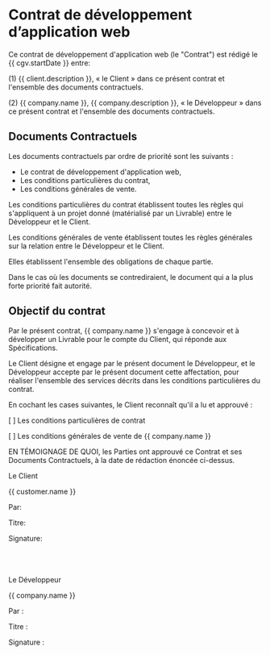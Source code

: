 # Contrat de développement d’application web

Ce contrat de développement d'application web (le "Contrat") est rédigé le {{ cgv.startDate }} entre:

(1) {{ client.description }},
« le Client » dans ce présent contrat et l'ensemble des documents contractuels.

(2) {{ company.name }}, {{ company.description }},
« le Développeur » dans ce présent contrat et l'ensemble des documents contractuels.

## Documents Contractuels

Les documents contractuels par ordre de priorité sont les suivants :

* Le contrat de développement d'application web,
* Les conditions particulières du contrat,
* Les conditions générales de vente.

Les conditions particulières du contrat établissent toutes les règles qui s'appliquent à un projet donné (matérialisé par un Livrable) entre le Développeur et le Client.

Les conditions générales de vente établissent toutes les règles générales sur la relation entre le Développeur et le Client.

Elles établissent l'ensemble des obligations de chaque partie.

Dans le cas où les documents se contrediraient, le document qui a la plus forte priorité fait autorité.

## Objectif du contrat

Par le présent contrat, {{ company.name }} s'engage à concevoir et à développer un Livrable pour le compte du Client, qui réponde aux Spécifications.

Le Client désigne et engage par le présent document le Développeur, et le Développeur accepte par le présent document cette affectation, pour réaliser l'ensemble des services décrits dans les conditions particulières du contrat.

En cochant les cases suivantes, le Client reconnaît qu'il a lu et approuvé :

[        ] Les conditions particulières de contrat

[        ] Les conditions générales de vente de {{ company.name }}

EN TÉMOIGNAGE DE QUOI, les Parties ont approuvé ce Contrat et ses Documents Contractuels, à la date de rédaction énoncée ci-dessus.

Le Client

{{ customer.name }}

Par:

Titre:


Signature:


<br/>
<br/>
<br/>
Le Développeur

{{ company.name }}

Par :

Titre :


Signature :




